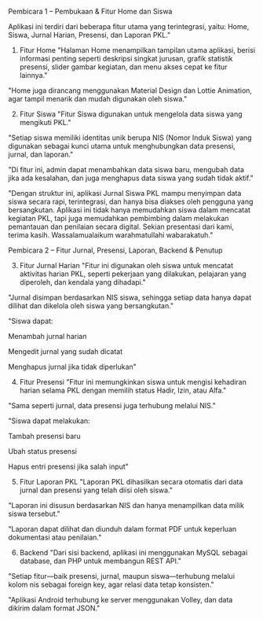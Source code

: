 Pembicara 1 – Pembukaan & Fitur Home dan Siswa

Aplikasi ini terdiri dari beberapa fitur utama yang terintegrasi, yaitu: Home, Siswa, Jurnal Harian, Presensi, dan Laporan PKL."

1. Fitur Home
"Halaman Home menampilkan tampilan utama aplikasi, berisi informasi penting seperti deskripsi singkat jurusan, grafik statistik presensi, slider gambar kegiatan, dan menu akses cepat ke fitur lainnya."

"Home juga dirancang menggunakan Material Design dan Lottie Animation, agar tampil menarik dan mudah digunakan oleh siswa."

2. Fitur Siswa
"Fitur Siswa digunakan untuk mengelola data siswa yang mengikuti PKL."

"Setiap siswa memiliki identitas unik berupa NIS (Nomor Induk Siswa) yang digunakan sebagai kunci utama untuk menghubungkan data presensi, jurnal, dan laporan."

"Di fitur ini, admin dapat menambahkan data siswa baru, mengubah data jika ada kesalahan, dan juga menghapus data siswa yang sudah tidak aktif." 

"Dengan struktur ini, aplikasi Jurnal Siswa PKL mampu menyimpan data siswa secara rapi, terintegrasi, dan hanya bisa diakses oleh pengguna yang bersangkutan.
Aplikasi ini tidak hanya memudahkan siswa dalam mencatat kegiatan PKL, tapi juga memudahkan pembimbing dalam melakukan pemantauan dan penilaian secara digital.
Sekian presentasi dari kami, terima kasih. Wassalamualaikum warahmatullahi wabarakatuh."







Pembicara 2 – Fitur Jurnal, Presensi, Laporan, Backend & Penutup

3. Fitur Jurnal Harian
"Fitur ini digunakan oleh siswa untuk mencatat aktivitas harian PKL, seperti pekerjaan yang dilakukan, pelajaran yang diperoleh, dan kendala yang dihadapi."

"Jurnal disimpan berdasarkan NIS siswa, sehingga setiap data hanya dapat dilihat dan dikelola oleh siswa yang bersangkutan."

"Siswa dapat:

Menambah jurnal harian

Mengedit jurnal yang sudah dicatat

Menghapus jurnal jika tidak diperlukan"

4. Fitur Presensi
"Fitur ini memungkinkan siswa untuk mengisi kehadiran harian selama PKL dengan memilih status Hadir, Izin, atau Alfa."

"Sama seperti jurnal, data presensi juga terhubung melalui NIS."

"Siswa dapat melakukan:

Tambah presensi baru

Ubah status presensi

Hapus entri presensi jika salah input"

5. Fitur Laporan PKL
"Laporan PKL dihasilkan secara otomatis dari data jurnal dan presensi yang telah diisi oleh siswa."

"Laporan ini disusun berdasarkan NIS dan hanya menampilkan data milik siswa tersebut."

"Laporan dapat dilihat dan diunduh dalam format PDF untuk keperluan dokumentasi atau penilaian."

6. Backend
"Dari sisi backend, aplikasi ini menggunakan MySQL sebagai database, dan PHP untuk membangun REST API."

"Setiap fitur—baik presensi, jurnal, maupun siswa—terhubung melalui kolom nis sebagai foreign key, agar relasi data tetap konsisten."

"Aplikasi Android terhubung ke server menggunakan Volley, dan data dikirim dalam format JSON."
